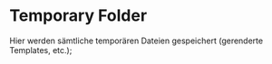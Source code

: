 # Temporary Folder
Hier werden sämtliche temporären Dateien gespeichert (gerenderte Templates, etc.);